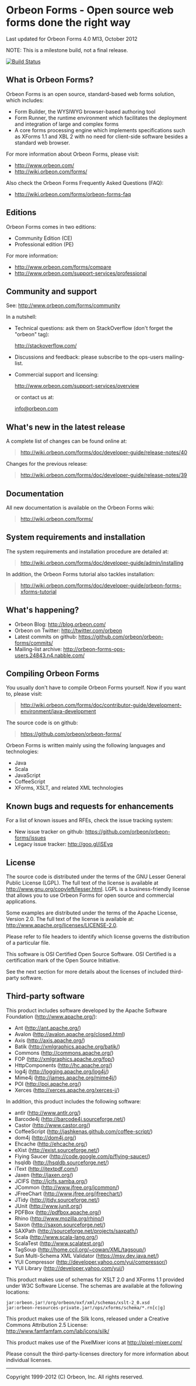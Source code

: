 Orbeon Forms - Open source web forms done the right way
=======================================================

Last updated for Orbeon Forms 4.0 M13, October 2012

NOTE: This is a milestone build, not a final release.

[![Build Status](https://secure.travis-ci.org/orbeon/orbeon-forms.png)](http://travis-ci.org/orbeon/orbeon-forms)

What is Orbeon Forms?
---------------------

Orbeon Forms is an open source, standard-based web forms solution, which
includes:

- Form Builder, the WYSIWYG browser-based authoring tool
- Form Runner, the runtime environment which facilitates the deployment and
  integration of large and complex forms
- A core forms processing engine which implements specifications such as XForms 1.1
  and XBL 2 with no need for client-side software besides a standard web browser.

For more information about Orbeon Forms, please visit:

- <http://www.orbeon.com/>
- <http://wiki.orbeon.com/forms/>

Also check the Orbeon Forms Frequently Asked Questions (FAQ):

- <http://wiki.orbeon.com/forms/orbeon-forms-faq>


Editions
--------

Orbeon Forms comes in two editions:

- Community Edition (CE)
- Professional edition (PE)

For more information:

- <http://www.orbeon.com/forms/compare>
- <http://www.orbeon.com/support-services/professional>


Community and support
---------------------

See: <http://www.orbeon.com/forms/community>

In a nutshell:

- Technical questions: ask them on StackOverflow (don't forget the "orbeon"
  tag):

  <http://stackoverflow.com/>

- Discussions and feedback: please subscribe to the ops-users mailing-list.

- Commercial support and licensing:

  <http://www.orbeon.com/support-services/overview>

  or contact us at:

  <info@orbeon.com>


What's new in the latest release
--------------------------------

A complete list of changes can be found online at:

> <http://wiki.orbeon.com/forms/doc/developer-guide/release-notes/40>

Changes for the previous release:

> <http://wiki.orbeon.com/forms/doc/developer-guide/release-notes/39>


Documentation
-------------

All new documentation is available on the Orbeon Forms wiki:

> <http://wiki.orbeon.com/forms/>


System requirements and installation
------------------------------------

The system requirements and installation procedure are detailed at:

> <http://wiki.orbeon.com/forms/doc/developer-guide/admin/installing>

In addition, the Orbeon Forms tutorial also tackles installation:

> <http://wiki.orbeon.com/forms/doc/developer-guide/orbeon-forms-xforms-tutorial>


What's happening?
-----------------

- Orbeon Blog: <http://blog.orbeon.com/>
- Orbeon on Twitter: <http://twitter.com/orbeon>
- Latest commits on github: <https://github.com/orbeon/orbeon-forms/commits/>
- Mailing-list archive: <http://orbeon-forms-ops-users.24843.n4.nabble.com/>


Compiling Orbeon Forms
----------------------

You usually don't have to compile Orbeon Forms yourself. Now if you want to,
please visit:

> <http://wiki.orbeon.com/forms/doc/contributor-guide/development-environment/java-development>

The source code is on github:

> <https://github.com/orbeon/orbeon-forms/>

Orbeon Forms is written mainly using the following languages and technologies:

- Java
- Scala
- JavaScript
- CoffeeScript
- XForms, XSLT, and related XML technologies


Known bugs and requests for enhancements
----------------------------------------

For a list of known issues and RFEs, check the issue tracking system:

- New issue tracker on github: <https://github.com/orbeon/orbeon-forms/issues>
- Legacy issue tracker: <http://goo.gl/iSEyq>


License
-------

The source code is distributed under the terms of the GNU Lesser General
Public License (LGPL). The full text of the license is available at
<http://www.gnu.org/copyleft/lesser.html>. LGPL is a business-friendly
license that allows you to use Orbeon Forms for open source and
commercial applications.

Some examples are distributed under the terms of the Apache License,
Version 2.0. The full text of the license is available at:
<http://www.apache.org/licenses/LICENSE-2.0>.

Please refer to file headers to identify which license governs the
distribution of a particular file.

This software is OSI Certified Open Source Software. OSI Certified is
a certification mark of the Open Source Initiative.

See the next section for more details about the licenses of included
third-party software.


Third-party software
--------------------

This product includes software developed by the Apache Software Foundation
(http://www.apache.org/):

- Ant (<http://ant.apache.org/>)
- Avalon (<http://avalon.apache.org/closed.html>)
- Axis (<http://axis.apache.org/>)
- Batik (<http://xmlgraphics.apache.org/batik/>)
- Commons (<http://commons.apache.org/>)
- FOP (<http://xmlgraphics.apache.org/fop/>)
- HttpComponents (<http://hc.apache.org/>)
- log4j (<http://logging.apache.org/log4j/>)
- Mime4j (<http://james.apache.org/mime4j/>)
- POI (<http://poi.apache.org/>)
- Xerces (<http://xerces.apache.org/xerces-j/>)

In addition, this product includes the following software:

- antlr (<http://www.antlr.org/>)
- Barcode4j (<http://barcode4j.sourceforge.net/>)
- Castor (<http://www.castor.org/>)
- CoffeeScript (<http://jashkenas.github.com/coffee-script/>)
- dom4j (<http://dom4j.org/>)
- Ehcache (<http://ehcache.org/>)
- eXist (<http://exist.sourceforge.net/>)
- Flying Saucer (<http://code.google.com/p/flying-saucer/>)
- hsqldb (<http://hsqldb.sourceforge.net/>)
- iText (<http://itextpdf.com/>)
- Jaxen (<http://jaxen.org/>)
- JCIFS (<http://jcifs.samba.org/>)
- JCommon (<http://www.jfree.org/jcommon/>)
- JFreeChart (<http://www.jfree.org/jfreechart/>)
- JTidy (<http://jtidy.sourceforge.net/>)
- JUnit (<http://www.junit.org/>)
- PDFBox (<http://pdfbox.apache.org/>)
- Rhino (<http://www.mozilla.org/rhino/>)
- Saxon (<http://saxon.sourceforge.net/>)
- SAXPath (<http://sourceforge.net/projects/saxpath/>)
- Scala (<http://www.scala-lang.org/>)
- ScalaTest (<http://www.scalatest.org/>)
- TagSoup (<http://home.ccil.org/~cowan/XML/tagsoup/>)
- Sun Multi-Schema XML Validator (<https://msv.dev.java.net/>)
- YUI Compressor (<http://developer.yahoo.com/yui/compressor/>)
- YUI Library (<http://developer.yahoo.com/yui/>)

This product makes use of schemas for XSLT 2.0 and XForms 1.1 provided
under W3C Software License. The schemas are available at the following
locations:

    jar:orbeon.jar!/org/orbeon/oxf/xml/schemas/xslt-2_0.xsd
    jar:orbeon-resources-private.jar!/ops/xforms/schema/*.rn[c|g]

This product makes use of the Silk Icons, released under a Creative Commons
Attribution 2.5 License: http://www.famfamfam.com/lab/icons/silk/

This product makes use of the PixelMixer icons at http://pixel-mixer.com/

Please consult the third-party-licenses directory for more information
about individual licenses.

---

Copyright 1999-2012 (C) Orbeon, Inc. All rights reserved.
